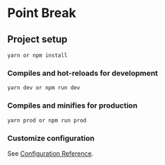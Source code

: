 # Point Break

## Project setup
```
yarn or npm install
```

### Compiles and hot-reloads for development
```
yarn dev or npm run dev
```

### Compiles and minifies for production
```
yarn prod or npm run prod
```


### Customize configuration
See [Configuration Reference](https://cli.vuejs.org/config/).
